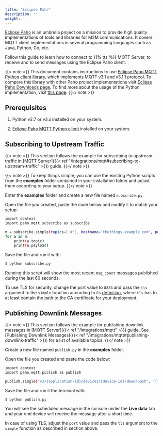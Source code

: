 ```yaml
---
title: "Eclipse Paho"
description: ""
weight: 
---
```


[Eclipse Paho](https://www.eclipse.org/paho/) is an umbrella project on a mission to provide high quality implementations of tools and libraries for M2M communications. It covers MQTT client implementations in several programming languages such as Java, Python, Go, etc.

<!--more-->

Follow this guide to learn how to connect to {{% tts %}} MQTT Server, to receive and to send messages using the Eclipse Paho client.

{{< note >}} This document contains instructions to use [Eclipse Paho MQTT Python client library](https://www.eclipse.org/paho/index.php?page=clients/python/index.php), which implements MQTT v3.1 and v3.1.1 protocol. To compare this library with other Paho project implementations visit [Eclipse Paho Downloads page](https://www.eclipse.org/paho/index.php?page=downloads.php). To find more about the usage of the Python implementation, visit [this page](https://pypi.org/project/paho-mqtt/). {{</ note >}}

## Prerequisites

1. Python v2.7 or v3.x installed on your system.

2. [Eclipse Paho MQTT Python client](https://github.com/eclipse/paho.mqtt.python) installed on your system.

## Subscribing to Upstream Traffic

{{< note >}} This section follows the example for subscribing to upstream traffic in [MQTT Server]({{< ref "/integrations/mqtt#subscribing-to-upstream-traffic" >}}) guide. {{</ note >}}

{{< note >}} To keep things simple, you can use the existing Python scripts from the **examples** folder contained in your installation folder and adjust them according to your setup. {{</ note >}}

Enter the **examples** folder and create a new file named `subscribe.py`.

Open the file you created, paste the code below and modify it to match your setup:

```bash 
import context 
import paho.mqtt.subscribe as subscribe

m = subscribe.simple(topics=['#'], hostname="thethings.example.com", port=1883, auth={'username':"app1",'password':"NNSXS.VEEBURF3KR77ZR.."}, msg_count=2)
for a in m:
    print(a.topic)
    print(a.payload)
```

Save the file and run it with:

```bash
$ python subscribe.py
```

Running this script will show the most recent `msg_count` messages published during the last 60 seconds.

To use TLS for security, change the port value to `8883` and pass the `tls` argument to the `simple` function according to its [definition](https://pypi.org/project/paho-mqtt/#id4), where `tls` has to at least contain the path to the CA certificate for your deployment.

## Publishing Downlink Messages

{{< note >}} This section follows the example for publishing downlink messages in [MQTT Server]({{< ref "/integrations/mqtt" >}}) guide. See [Publishing Downlink Messages]({{< ref "/integrations/mqtt#publishing-downlink-traffic" >}}) for a list of available topics. {{</ note >}}

Create a new file named `publish.py` in the **examples** folder.

Open the file you created and paste the code below:

```bash 
import context
import paho.mqtt.publish as publish

publish.single("v3/{application-id}/devices/{device-id}/down/push", '{"downlinks":[{"f_port": 15,"frm_payload":"vu8=","priority": "NORMAL"}]}', hostname="thethings.example.com", port=1883, {'username':"app1",'password':"NNSXS.VEEBURF3KR77ZR.."})
```

Save the file and run it the terminal with:

```bash
$ python publish.py
```

You will see the scheduled message in the console under the **Live data** tab and your end device will receive the message after a short time.

In case of using TLS, adjust the `port` value and pass the `tls` argument to the `simple` function as described in section above.
